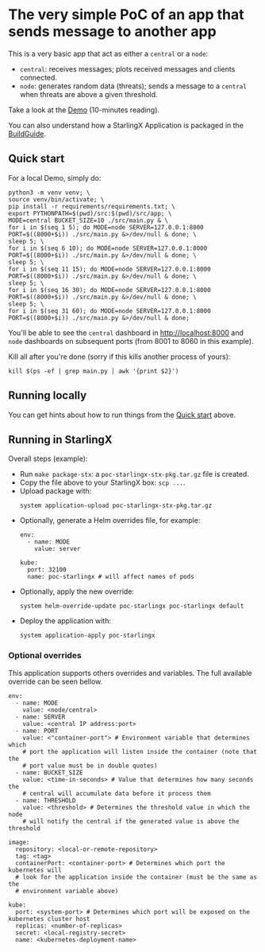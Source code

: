 # The very simple PoC of an app that sends message to another app

This is a very basic app that act as either a `central` or a `node`:

- `central`: receives messages; plots received messages and clients connected.
- `node`: generates random data (threats); sends a message to a `central` when
  threats are above a given threshold.

Take a look at the [Demo](Demo.md) (10-minutes reading).

You can also understand how a StarlingX Application is packaged in the
[BuildGuide](BuildGuide.md).
  
## Quick start

For a local Demo, simply do:

```shell
python3 -m venv venv; \
source venv/bin/activate; \
pip install -r requirements/requirements.txt; \
export PYTHONPATH=$(pwd)/src:$(pwd)/src/app; \
MODE=central BUCKET_SIZE=10 ./src/main.py & \
for i in $(seq 1 5); do MODE=node SERVER=127.0.0.1:8000 PORT=$((8000+$i)) ./src/main.py &>/dev/null & done; \
sleep 5; \
for i in $(seq 6 10); do MODE=node SERVER=127.0.0.1:8000 PORT=$((8000+$i)) ./src/main.py &>/dev/null & done; \
sleep 5; \
for i in $(seq 11 15); do MODE=node SERVER=127.0.0.1:8000 PORT=$((8000+$i)) ./src/main.py &>/dev/null & done; \
sleep 5; \
for i in $(seq 16 30); do MODE=node SERVER=127.0.0.1:8000 PORT=$((8000+$i)) ./src/main.py &>/dev/null & done; \
sleep 5; \
for i in $(seq 31 60); do MODE=node SERVER=127.0.0.1:8000 PORT=$((8000+$i)) ./src/main.py &>/dev/null & done;
```

You'll be able to see the `central` dashboard in
[http://localhost:8000](http://localhost:8000) and `node` dashboards on
subsequent ports (from 8001 to 8060 in this example).

Kill all after you're done (sorry if this kills another process of yours):

```shell
kill $(ps -ef | grep main.py | awk '{print $2}')
```

## Running locally

You can get hints about how to run things from the [Quick start](#quick-start)
above.

## Running in StarlingX

Overall steps (example):

- Run `make package-stx`: a `poc-starlingx-stx-pkg.tar.gz` file is created.
- Copy the file above to your StarlingX box: `scp ...`.
- Upload package with:
  ```shell
  system application-upload poc-starlingx-stx-pkg.tar.gz
  ```
- Optionally, generate a Helm overrides file, for example:
  ```shell
  env:
    - name: MODE
      value: server
  
  kube:
    port: 32100
    name: poc-starlingx # will affect names of pods
  ```
- Optionally, apply the new override:
  ```shell
  system helm-override-update poc-starlingx poc-starlingx default
  ```
- Deploy the application with:
  ```shell
  system application-apply poc-starlingx
  ```

### Optional overrides

This application supports others overrides and variables.
The full available override can be seen bellow.

   ```shell
   env:
     - name: MODE
       value: <node/central>
     - name: SERVER
       value: <central IP address:port>
     - name: PORT
       value: <"container-port"> # Environment variable that determines which 
       # port the application will listen inside the container (note that the 
       # port value must be in double quotes)
     - name: BUCKET_SIZE
       value: <time-in-seconds> # Value that determines how many seconds the
       # central will accumulate data before it process them 
     - name: THRESHOLD
       value: <threshold> # Determines the threshold value in which the node
       # will notify the central if the generated value is above the threshold 

   image:
     repository: <local-or-remote-repository>
     tag: <tag>
     containerPort: <container-port> # Determines which port the kubernetes will
     # look for the application inside the container (must be the same as the 
     # environment variable above)

   kube:
     port: <system-port> # Determines which port will be exposed on the kubernetes cluster host
     replicas: <number-of-replicas>
     secret: <local-registry-secret>
     name: <kubernetes-deployment-name>
   ```
